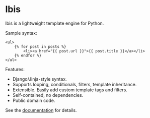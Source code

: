 # Ibis

[docs]: http://www.dmulholl.com/docs/ibis/master/

Ibis is a lightweight template engine for Python.

Sample syntax:

    <ul>
        {% for post in posts %}
            <li><a href="{{ post.url }}">{{ post.title }}</a></li>
        {% endfor %}
    </ul>

Features:

* Django/Jinja-style syntax.
* Supports looping, conditionals, filters, template inheritance.
* Extensible. Easily add custom template tags and filters.
* Self-contained, no dependencies.
* Public domain code.

See the [documentation][docs] for details.


